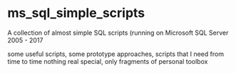 # ms_sql_simple_scripts
A collection of almost simple SQL scripts (running on Microsoft SQL Server 2005 - 2017

some useful scripts, some prototype approaches, scripts that I need from time to time
nothing real special, only fragments of personal toolbox
